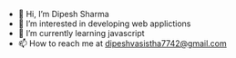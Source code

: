 - 👋 Hi, I’m Dipesh Sharma
- 👀 I’m interested in developing web applictions
- 🌱 I’m currently learning javascript
- 📫 How to reach me at dipeshvasistha7742@gmail.com

<!---
Dpsharma1223/Dpsharma1223 is a ✨ special ✨ repository because its `README.md` (this file) appears on your GitHub profile.
You can click the Preview link to take a look at your changes.
--->

